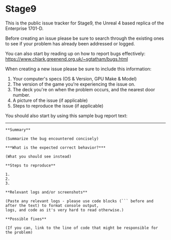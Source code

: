 # Stage9

This is the public issue tracker for Stage9, the Unreal 4 based replica of the Enterprise 1701-D.

Before creating an issue please be sure to search through the existing ones to see if your problem has already been addressed or logged.

You can also start by reading up on how to report bugs effectively:
https://www.chiark.greenend.org.uk/~sgtatham/bugs.html

When creating a new issue please be sure to include this information:

1. Your computer's specs (OS & Version, GPU Make & Model)
1. The version of the game you're experiencing the issue on.
1. The deck you're on when the problem occurs, and the nearest door number.
1. A picture of the issue (if applicable)
1. Steps to reproduce the issue (if applicable)

You should also start by using this sample bug report text:

---
```
**Summary**

(Summarize the bug encountered concisely)

***What is the expected correct behavior?***

(What you should see instead)

**Steps to reproduce**

1.
2.
3.

**Relevant logs and/or screenshots**

(Paste any relevant logs - please use code blocks (``` before and after the text) to format console output,
logs, and code as it's very hard to read otherwise.)

**Possible fixes**

(If you can, link to the line of code that might be responsible for the problem)
```
